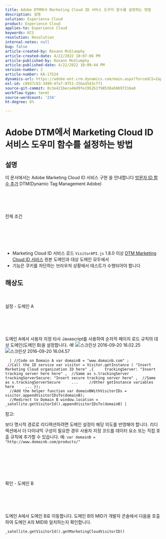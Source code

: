 ```yaml
---
title: Adobe DTM에서 Marketing Cloud ID 서비스 도우미 함수를 설정하는 방법
description: 설명
solution: Experience Cloud
product: Experience Cloud
applies-to: Experience Cloud
keywords: KCS
resolution: Resolution
internal-notes: null
bug: false
article-created-by: Roxann McGlumphy
article-created-date: 4/22/2022 10:07:06 PM
article-published-by: Roxann McGlumphy
article-published-date: 4/22/2022 10:09:44 PM
version-number: 2
article-number: KA-17524
dynamics-url: https://adobe-ent.crm.dynamics.com/main.aspx?forceUCI=1&pagetype=entityrecord&etn=knowledgearticle&id=2ac6a38a-88c2-ec11-983e-0022480abde0
exl-id: c8937c83-3499-4fa7-9751-25ba4543cff1
source-git-commit: 0c3e421beca46d9fe1952b1f98538a50697216a0
workflow-type: tm+mt
source-wordcount: '234'
ht-degree: 6%

---
```


# Adobe DTM에서 Marketing Cloud ID 서비스 도우미 함수를 설정하는 방법

## 설명


이 문서에서는 Adobe Marketing Cloud ID 서비스 구현 을 안내합니다 [방문자 ID 함수 추가](https://marketing.adobe.com/resources/help/ko_KR/mcvid/mcvid-appendvisitorid.html) DTM(Dynamic Tag Management Adobe)
<br><br><br><br> <br><br>전제 조건<br><br><br><br> <br><br>
- Marketing Cloud ID 서비스 로드 `VisitorAPI.js` 1.8.0 이상 [DTM Marketing Cloud ID 서비스](https://marketing.adobe.com/resources/help/en_US/mcvid/mcvid-dtm-implement.html) 원본 도메인과 대상 도메인 모두에서
- 기능은 쿠키를 차단하는 브라우저 상황에서 테스트가 수행되어야 합니다



## 해상도

<br><br>설정 - 도메인 A<br><br><br><br> <br><br>
도메인 A에서 사용자 지정 타사 Javascript를 사용하여 순차적 페이지 로드 규칙의 대상 도메인(도메인 B)을 설정합니다. *예:*
![스크린샷 2016-09-20 16.02.25](https://helpx.adobe.com/content/dam/help/en/dtm/kb/how-to-set-marketing-cloud-id-service-helper-function-in-adobe-d/jcr%3acontent/main-pars/image/Screenshot%202016-09-20%2016.02.25.png "스크린샷 2016-09-20 16.02.25")![스크린샷 2016-09-20 16.04.57](https://helpx.adobe.com/content/dam/help/en/dtm/kb/how-to-set-marketing-cloud-id-service-helper-function-in-adobe-d/jcr%3acontent/main-pars/image_1393293752/Screenshot%202016-09-20%2016.04.57.png "스크린샷 2016-09-20 16.04.57")

```
  | //Code on Domain A var domainB = "www.domainb.com" ;
 //Call the ID service var visitor = Visitor.getInstance ( "Insert Marketing Cloud organization ID here" ,{     trackingServer: "Insert tracking server here here" ,  //Same as s.trackingServer     trackingServerSecure: "Insert secure tracking server here" ,  //Same as s.trackingServerSecure     ...     //Other getInstance variables here     ... });
  //Add the helper function var domainBWithVisitorIDs = visitor.appendVisitorIDsTo(domainB);
  //Redirect to Domain B window.location = _satellite.getVisitorId().appendVisitorIDsTo(domainB) |
```


참고:

보다 명시적 경로로 리디렉션하려면 도메인 설정이 해당 의도를 반영해야 합니다. 리디렉션에서 더 다이내믹 구성이 필요한 경우 사용자 지정 코드를 데이터 요소 또는 직접 호출 규칙에 추가할 수 있습니다. 예: `var domainB = "http://www.domainb.com/products/"`


<br><br><br><br> <br><br>확인 - 도메인 B<br><br><br><br> <br><br>
도메인 A에서 도메인 B로 이동합니다. 도메인 B의 MID가 개발자 콘솔에서 다음을 호출하여 도메인 A의 MID와 일치하는지 확인합니다.

`_satellite.getVisitorId().getMarketingCloudVisitorID()`
